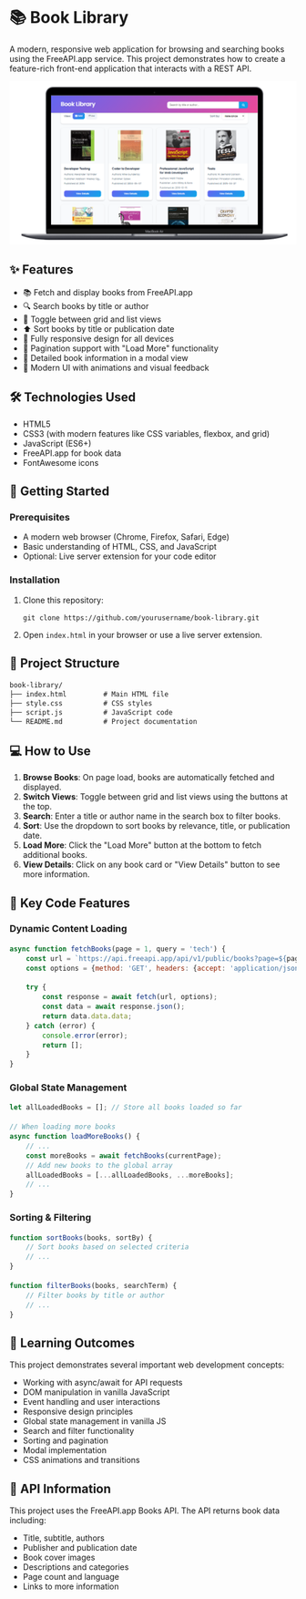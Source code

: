 # 📚 Book Library

A modern, responsive web application for browsing and searching books using the FreeAPI.app service. This project demonstrates how to create a feature-rich front-end application that interacts with a REST API.

![Book Library Laptop View](/Demos/image.png)

## ✨ Features

- 📚 Fetch and display books from FreeAPI.app
- 🔍 Search books by title or author
- 🔄 Toggle between grid and list views
- ⬆️ Sort books by title or publication date
- 📱 Fully responsive design for all devices
- 📄 Pagination support with "Load More" functionality
- 📖 Detailed book information in a modal view
- 🎨 Modern UI with animations and visual feedback

## 🛠️ Technologies Used

- HTML5
- CSS3 (with modern features like CSS variables, flexbox, and grid)
- JavaScript (ES6+)
- FreeAPI.app for book data
- FontAwesome icons

## 🚀 Getting Started

### Prerequisites

- A modern web browser (Chrome, Firefox, Safari, Edge)
- Basic understanding of HTML, CSS, and JavaScript
- Optional: Live server extension for your code editor

### Installation

1. Clone this repository:
   ```
   git clone https://github.com/yourusername/book-library.git
   ```

3. Open `index.html` in your browser or use a live server extension.

## 🔧 Project Structure

```
book-library/
├── index.html         # Main HTML file
├── style.css          # CSS styles
├── script.js          # JavaScript code
└── README.md          # Project documentation
```

## 💻 How to Use

1. **Browse Books**: On page load, books are automatically fetched and displayed.
2. **Switch Views**: Toggle between grid and list views using the buttons at the top.
3. **Search**: Enter a title or author name in the search box to filter books.
4. **Sort**: Use the dropdown to sort books by relevance, title, or publication date.
5. **Load More**: Click the "Load More" button at the bottom to fetch additional books.
6. **View Details**: Click on any book card or "View Details" button to see more information.

## 🌟 Key Code Features

### Dynamic Content Loading

```javascript
async function fetchBooks(page = 1, query = 'tech') {
    const url = `https://api.freeapi.app/api/v1/public/books?page=${page}&limit=8&inc=kind%252Cid%252Cetag%252CvolumeInfo&query=${query}`;
    const options = {method: 'GET', headers: {accept: 'application/json'}};

    try {
        const response = await fetch(url, options);
        const data = await response.json();
        return data.data.data;
    } catch (error) {
        console.error(error);
        return [];
    }
}
```

### Global State Management

```javascript
let allLoadedBooks = []; // Store all books loaded so far

// When loading more books
async function loadMoreBooks() {
    // ...
    const moreBooks = await fetchBooks(currentPage);
    // Add new books to the global array
    allLoadedBooks = [...allLoadedBooks, ...moreBooks];
    // ...
}
```

### Sorting & Filtering

```javascript
function sortBooks(books, sortBy) {
    // Sort books based on selected criteria
    // ...
}

function filterBooks(books, searchTerm) {
    // Filter books by title or author
    // ...
}
```

## 🎯 Learning Outcomes

This project demonstrates several important web development concepts:

- Working with async/await for API requests
- DOM manipulation in vanilla JavaScript
- Event handling and user interactions
- Responsive design principles
- Global state management in vanilla JS
- Search and filter functionality
- Sorting and pagination
- Modal implementation
- CSS animations and transitions

## 📝 API Information

This project uses the FreeAPI.app Books API. The API returns book data including:

- Title, subtitle, authors
- Publisher and publication date
- Book cover images
- Descriptions and categories
- Page count and language
- Links to more information